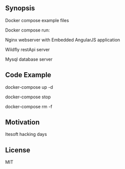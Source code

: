 ## Synopsis

Docker compose example files

Docker compose run:

Nginx webserver with Embedded AngularJS application

Wildfly restApi server

Mysql database server



## Code Example

docker-compose up -d

docker-compose stop

docker-compose rm -f 

## Motivation

Itesoft hacking days

## License

MIT
